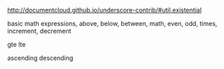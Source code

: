 http://documentcloud.github.io/underscore-contrib/#util.existential

basic math expressions, above, below, between, math, even, odd, times, increment, decrement

gte
lte

ascending
descending
